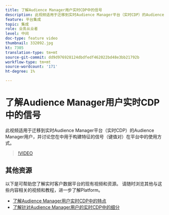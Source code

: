 ```yaml
---
title: 了解Audience Manager用户实时CDP中的信号
description: 此视频适用于迁移到实时Audience Manager平台（实时CDP）的Audience Manager用户，并讨论您在中用于构建特征的信号（键值对）在平台中的使用方式。
feature: 平台集成
topic: 集成
role: 业务从业者
level: 中间
doc-type: feature video
thumbnail: 332092.jpg
kt: 7305
translation-type: tm+mt
source-git-commit: dd9d976928124dbdfedf462022bd48e3bb21792b
workflow-type: tm+mt
source-wordcount: '171'
ht-degree: 1%

---
```



# 了解Audience Manager用户实时CDP中的信号

此视频适用于迁移到实时Audience Manager平台（实时CDP）的Audience Manager用户，并讨论您在中用于构建特征的信号（键值对）在平台中的使用方式。

>[!VIDEO](https://video.tv.adobe.com/v/332092/?quality=12&learn=on)

## 其他资源

以下是可帮助您了解实时客户数据平台的现有视频和资源。 请随时浏览其他与这些内容相关的视频和教程，进一步了解Platform。

* [了解Audience Manager用户实时CDP中的特点](https://experienceleague.adobe.com/docs/audience-manager-learn/tutorials/other-integrations/integrating-with-rtcdp/rtcdp-traits-for-aam-users.html?lang=en#other-integrations)
* [了解针对Audience Manager用户的实时CDP中的细分](https://experienceleague.adobe.com/docs/audience-manager-learn/tutorials/other-integrations/integrating-with-rtcdp/rtcdp-segments-for-aam-users.html?lang=en#other-integrations)
